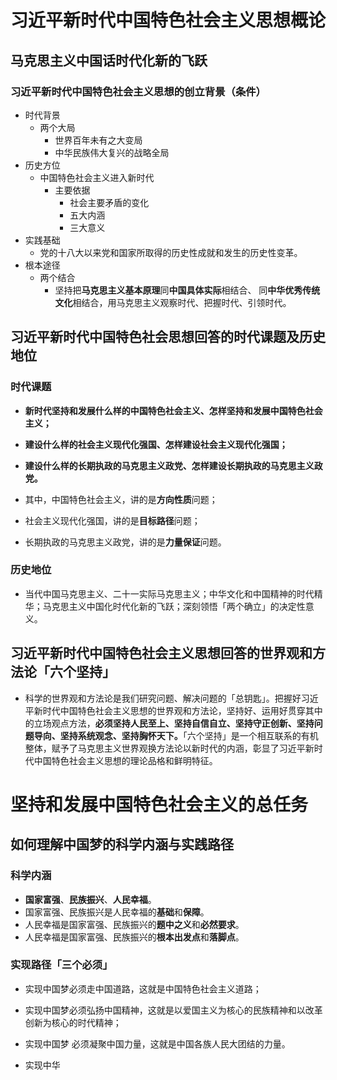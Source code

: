 # 习近平新时代中国特色社会主义思想概论

## 马克思主义中国话时代化新的飞跃

### 习近平新时代中国特色社会主义思想的创立背景（条件）

+ 时代背景
  + 两个大局
    + 世界百年未有之大变局
    + 中华民族伟大复兴的战略全局
+ 历史方位
  + 中国特色社会主义进入新时代
    + 主要依据
      + 社会主要矛盾的变化
      + 五大内涵
      + 三大意义
+ 实践基础
  + 党的十八大以来党和国家所取得的历史性成就和发生的历史性变革。
+ 根本途径
  + 两个结合
    + 坚持把**马克思主义基本原理**同**中国具体实际**相结合、
      同**中华优秀传统文化**相结合，用马克思主义观察时代、把握时代、引领时代。

## 习近平新时代中国特色社会思想回答的时代课题及历史地位

### 时代课题

+ **新时代坚持和发展什么样的中国特色社会主义、怎样坚持和发展中国特色社会主义；**
+ **建设什么样的社会主义现代化强国、怎样建设社会主义现代化强国；**
+ **建设什么样的长期执政的马克思主义政党、怎样建设长期执政的马克思主义政党。**

+ 其中，中国特色社会主义，讲的是**方向性质**问题；
+ 社会主义现代化强国，讲的是**目标路径**问题；
+ 长期执政的马克思主义政党，讲的是**力量保证**问题。

### 历史地位

+ 当代中国马克思主义、二十一实际马克思主义；中华文化和中国精神的时代精华；马克思主义中国化时代化新的飞跃；深刻领悟「两个确立」的决定性意义。

## 习近平新时代中国特色社会主义思想回答的世界观和方法论「六个坚持」

+ 科学的世界观和方法论是我们研究问题、解决问题的「总钥匙」。把握好习近平新时代中国特色社会主义思想的世界观和方法论，坚持好、运用好贯穿其中的立场观点方法，**必须坚持人民至上、坚持自信自立、坚持守正创新、坚持问题导向、坚持系统观念、坚持胸怀天下。**「六个坚持」是一个相互联系的有机整体，赋予了马克思主义世界观换方法论以新时代的内涵，彰显了习近平新时代中国特色社会主义思想的理论品格和鲜明特征。

# 坚持和发展中国特色社会主义的总任务

## 如何理解中国梦的科学内涵与实践路径

### 科学内涵

+ **国家富强**、**民族振兴**、**人民幸福**。
+ 国家富强、民族振兴是人民幸福的**基础**和**保障**。
+ 人民幸福是国家富强、民族振兴的**题中之义**和**必然要求**。
+ 人民幸福是国家富强、民族振兴的**根本出发点**和**落脚点**。

### 实现路径「三个必须」

+ 实现中国梦必须走中国道路，这就是中国特色社会主义道路；
+ 实现中国梦必须弘扬中国精神，这就是以爱国主义为核心的民族精神和以改革创新为核心的时代精神；
+ 实现中国梦 必须凝聚中国力量，这就是中国各族人民大团结的力量。



+ 实现中华